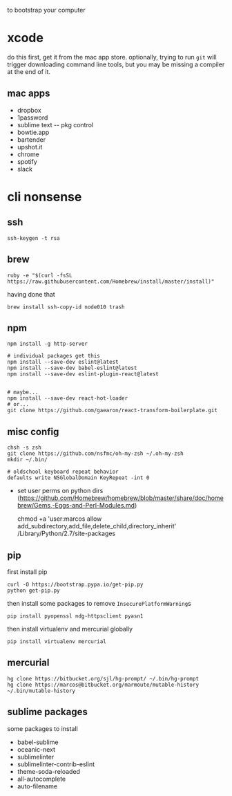 to bootstrap your computer

# xcode

do this first, get it from the mac app store. optionally, trying to run `git`
will trigger downloading command line tools, but you may be missing a compiler
at the end of it.

## mac apps

* dropbox
* 1password
* sublime text -- pkg control
* bowtie.app
* bartender
* upshot.it
* chrome
* spotify
* slack

# cli nonsense

## ssh

    ssh-keygen -t rsa

## brew

    ruby -e "$(curl -fsSL https://raw.githubusercontent.com/Homebrew/install/master/install)"

having done that

    brew install ssh-copy-id node010 trash


## npm

    npm install -g http-server

    # individual packages get this
    npm install --save-dev eslint@latest
    npm install --save-dev babel-eslint@latest
    npm install --save-dev eslint-plugin-react@latest


    # maybe...
    npm install --save-dev react-hot-loader
    # or...
    git clone https://github.com/gaearon/react-transform-boilerplate.git

## misc config

    chsh -s zsh
    git clone https://github.com/nsfmc/oh-my-zsh ~/.oh-my-zsh
    mkdir ~/.bin/

    # oldschool keyboard repeat behavior
    defaults write NSGlobalDomain KeyRepeat -int 0


* set user perms on python dirs (https://github.com/Homebrew/homebrew/blob/master/share/doc/homebrew/Gems,-Eggs-and-Perl-Modules.md)

    chmod +a 'user:marcos allow add_subdirectory,add_file,delete_child,directory_inherit' /Library/Python/2.7/site-packages

## pip

first install pip

    curl -O https://bootstrap.pypa.io/get-pip.py
    python get-pip.py

then install some packages to remove `InsecurePlatformWarning`s

    pip install pyopenssl ndg-httpsclient pyasn1

then install virtualenv and mercurial globally

    pip install virtualenv mercurial


## mercurial

    hg clone https://bitbucket.org/sjl/hg-prompt/ ~/.bin/hg-prompt
    hg clone https://marcos@bitbucket.org/marmoute/mutable-history ~/.bin/mutable-history


## sublime packages

some packages to install

* babel-sublime
* oceanic-next
* sublimelinter
* sublimelinter-contrib-eslint
* theme-soda-reloaded
* all-autocomplete
* auto-filename
